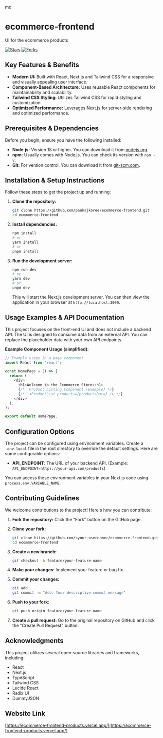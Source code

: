 md
# ecommerce-frontend

UI for the ecommerce products

[![Stars](https://img.shields.io/github/stars/pankajkoree/ecommerce-frontend)](https://github.com/pankajkoree/ecommerce-frontend/stargazers)
[![Forks](https://img.shields.io/github/forks/pankajkoree/ecommerce-frontend)](https://github.com/pankajkoree/ecommerce-frontend/network/members)

## Key Features & Benefits

*   **Modern UI:** Built with React, Next.js and Tailwind CSS for a responsive and visually appealing user interface.
*   **Component-Based Architecture:** Uses reusable React components for maintainability and scalability.
*   **Tailwind CSS Styling:** Utilizes Tailwind CSS for rapid styling and customization.
*   **Optimized Performance:** Leverages Next.js for server-side rendering and optimized performance.

## Prerequisites & Dependencies

Before you begin, ensure you have the following installed:

*   **Node.js:** Version 18 or higher.  You can download it from [nodejs.org](https://nodejs.org/).
*   **npm:**  Usually comes with Node.js.  You can check its version with `npm -v`.
*   **Git:**  For version control.  You can download it from [git-scm.com](https://git-scm.com/).

## Installation & Setup Instructions

Follow these steps to get the project up and running:

1.  **Clone the repository:**

    ```bash
    git clone https://github.com/pankajkoree/ecommerce-frontend.git
    cd ecommerce-frontend
    ```

2.  **Install dependencies:**

    ```bash
    npm install
    # or
    yarn install
    # or
    pnpm install
    ```

3.  **Run the development server:**

    ```bash
    npm run dev
    # or
    yarn dev
    # or
    pnpm dev
    ```

    This will start the Next.js development server. You can then view the application in your browser at `http://localhost:3000`.

## Usage Examples & API Documentation

This project focuses on the front-end UI and does not include a backend API. The UI is designed to consume data from an external API. You can replace the placeholder data with your own API endpoints.

**Example Component Usage (simplified):**

```typescript jsx
// Example usage in a page component
import React from 'react';

const HomePage = () => {
  return (
    <div>
      <h1>Welcome to the Ecommerce Store</h1>
      {/*  Product Listing Component (example) */}
      {/*  <ProductList products={productsData} /> */}
    </div>
  );
};

export default HomePage;

```

## Configuration Options

The project can be configured using environment variables.  Create a `.env.local` file in the root directory to override the default settings.  Here are some configurable options:

*   **API_ENDPOINT**:  The URL of your backend API.  (Example: `API_ENDPOINT=https://your-api.com/products`)

You can access these environment variables in your Next.js code using `process.env.VARIABLE_NAME`.

## Contributing Guidelines

We welcome contributions to the project! Here's how you can contribute:

1.  **Fork the repository:** Click the "Fork" button on the GitHub page.

2.  **Clone your fork:**

    ```bash
    git clone https://github.com/<your-username>/ecommerce-frontend.git
    cd ecommerce-frontend
    ```

3.  **Create a new branch:**

    ```bash
    git checkout -b feature/your-feature-name
    ```

4.  **Make your changes:** Implement your feature or bug fix.

5.  **Commit your changes:**

    ```bash
    git add .
    git commit -m "Add: Your descriptive commit message"
    ```

6.  **Push to your fork:**

    ```bash
    git push origin feature/your-feature-name
    ```

7.  **Create a pull request:** Go to the original repository on GitHub and click the "Create Pull Request" button.

## Acknowledgments

This project utilizes several open-source libraries and frameworks, including:

*   React
*   Next.js
*   TypeScript
*   Tailwind CSS
*   Lucide React
*   Radix UI
*   DummyJSON


## Website Link
[https://ecommerce-frontend-products.vercel.app/](https://ecommerce-frontend-products.vercel.app/)
